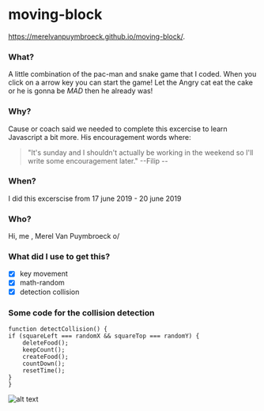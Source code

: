# moving-block
https://merelvanpuymbroeck.github.io/moving-block/.

### What?
A little combination of the pac-man and snake game that I coded. When you click on a arrow key you can start the game! Let the Angry cat eat the cake or he is gonna be *MAD* then he already was!

### Why?
Cause or coach said we needed to complete this excercise to learn Javascript a bit more.
His encouragement words where: 
>"It's sunday and I shouldn't actually be working in the weekend so I'll write some encouragement later."
> --Filip --

### When?

I did this excerscise from 17 june 2019 - 20 june 2019
 
### Who?

Hi, me , Merel Van Puymbroeck o/

### What did I use to get this?

- [x] key movement
- [x] math-random
- [x] detection collision

### Some code for the collision detection
    function detectCollision() {
    if (squareLeft === randomX && squareTop === randomY) {
        deleteFood();
        keepCount();
        createFood();
        countDown();
        resetTime();
    }
    }

![alt text](ss.png)

